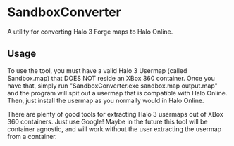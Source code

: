 # SandboxConverter
A utility for converting Halo 3 Forge maps to Halo Online.

## Usage
To use the tool, you must have a valid Halo 3 Usermap (called Sandbox.map) that DOES NOT reside an XBox 360 container. Once you have that, simply run "SandboxConverter.exe sandbox.map output.map" and the program will spit out a usermap that is compatible with Halo Online. Then, just install the usermap as you normally would in Halo Online.

There are plenty of good tools for extracting Halo 3 usermaps out of XBox 360 containers. Just use Google! Maybe in the future this tool will be container agnostic, and will work without the user extracting the usermap from a container.
